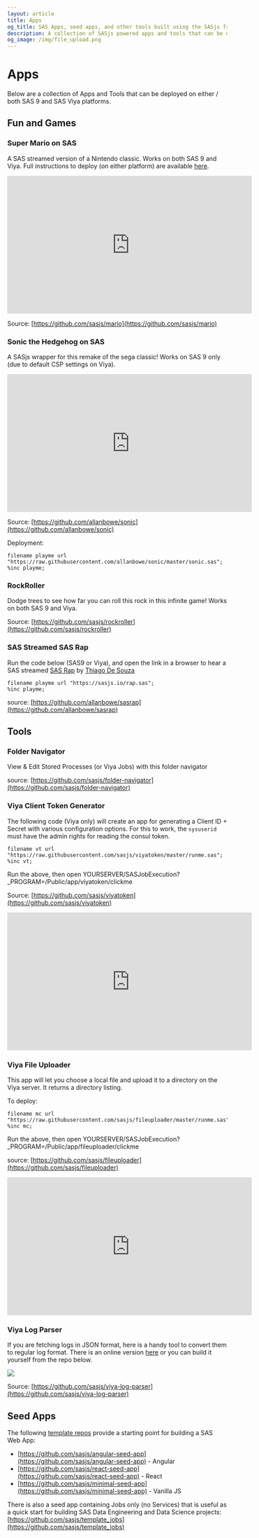 ```yaml
---
layout: article
title: Apps
og_title: SAS Apps, seed apps, and other tools built using the SASjs framework
description: A collection of SASjs powered apps and tools that can be deployed on either / both SAS 9 and SAS Viya platforms
og_image: /img/file_upload.png
---
```


Apps
====================

Below are a collection of Apps and Tools that can be deployed on either / both SAS 9 and SAS Viya platforms.

## Fun and Games

### Super Mario on SAS

A SAS streamed version of a Nintendo classic.  Works on both SAS 9 and Viya.  Full instructions to deploy (on either platform) are available [here](https://sasapps.io/sas-streamed-apps).

<iframe width="560" height="315" 
    src="https://www.youtube.com/embed/y03eACD-XhU" 
    frameborder="0" 
    allow="accelerometer; autoplay; clipboard-write; encrypted-media; gyroscope; picture-in-picture" 
    allowfullscreen></iframe>

Source: [https://github.com/sasjs/mario](https://github.com/sasjs/mario)

### Sonic the Hedgehog on SAS
A SASjs wrapper for this remake of the sega classic!  Works on SAS 9 only (due to default CSP settings on Viya).

<iframe width="560" height="315"
    src="https://www.youtube.com/embed/2HGbHw459yY"
    frameborder="0"
    allow="accelerometer; autoplay; encrypted-media; gyroscope; picture-in-picture"
    allowfullscreen></iframe>

Source: [https://github.com/allanbowe/sonic](https://github.com/allanbowe/sonic)


Deployment:

```sas
filename playme url "https://raw.githubusercontent.com/allanbowe/sonic/master/sonic.sas";
%inc playme;
```

### RockRoller
Dodge trees to see how far you can roll this rock in this infinite game!  Works on both SAS 9 and Viya.

Source: [https://github.com/sasjs/rockroller](https://github.com/sasjs/rockroller)



### SAS Streamed SAS Rap
Run the code below (SAS9 or Viya), and open the link in a browser to hear a SAS streamed [SAS Rap](https://www.youtube.com/watch?v=FtTAoYV9HS8&feature=youtu.be) by [Thiago De Souza](https://www.linkedin.com/in/thiago-de-souza/)

```SAS
filename playme url "https://sasjs.io/rap.sas";
%inc playme;
```

source: [https://github.com/allanbowe/sasrap](https://github.com/allanbowe/sasrap)


## Tools

### Folder Navigator

View & Edit Stored Processes (or Viya Jobs) with this folder navigator

source: [https://github.com/sasjs/folder-navigator](https://github.com/sasjs/folder-navigator)

### Viya Client Token Generator

The following code (Viya only) will create an app for generating a Client ID + Secret with various configuration options.  For this to work, the `sysuserid` must have the admin rights for reading the consul token.


```sas
filename vt url  "https://raw.githubusercontent.com/sasjs/viyatoken/master/runme.sas";
%inc vt;
```

Run the above, then open YOURSERVER/SASJobExecution?_PROGRAM=/Public/app/viyatoken/clickme

Source: [https://github.com/sasjs/viyatoken](https://github.com/sasjs/viyatoken)

<iframe width="560" height="315" src="https://www.youtube.com/embed/L_ZtRSjTs_I" frameborder="0" allow="accelerometer; autoplay; encrypted-media; gyroscope; picture-in-picture" allowfullscreen></iframe>

### Viya File Uploader

This app will let you choose a local file and upload it to a directory on the Viya server.  It returns a directory listing.

To deploy:

```
filename mc url "https://raw.githubusercontent.com/sasjs/fileuploader/master/runme.sas";
%inc mc;
```

Run the above, then open YOURSERVER/SASJobExecution?_PROGRAM=/Public/app/fileuploader/clickme

source: [https://github.com/sasjs/fileuploader](https://github.com/sasjs/fileuploader)

<iframe width="560" height="315" src="https://www.youtube.com/embed/ERLWmf4vXtk" frameborder="0" allow="accelerometer; autoplay; encrypted-media; gyroscope; picture-in-picture" allowfullscreen></iframe>

### Viya Log Parser

If you are fetching logs in JSON format, here is a handy tool to convert them to regular log format.  There is an online version [here](https://sasjs.io/log-parser/) or you can build it yourself from the repo below.

![](img/log-parser.png)

Source: [https://github.com/sasjs/viya-log-parser](https://github.com/sasjs/viya-log-parser)

## Seed Apps

The following [template repos](https://github.com/topics/sasjs-seed-app) provide a starting point for building a SAS Web App:

* [https://github.com/sasjs/angular-seed-app](https://github.com/sasjs/angular-seed-app) - Angular
* [https://github.com/sasjs/react-seed-app](https://github.com/sasjs/react-seed-app) - React
* [https://github.com/sasjs/minimal-seed-app](https://github.com/sasjs/minimal-seed-app) - Vanilla JS

There is also a seed app containing Jobs only (no Services) that is useful as a quick start for building SAS Data Engineering and Data Science projects:  [https://github.com/sasjs/template_jobs](https://github.com/sasjs/template_jobs)
